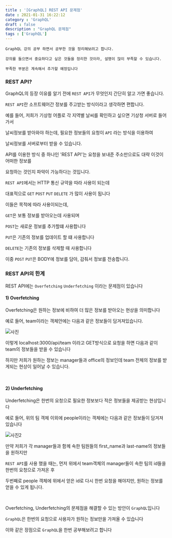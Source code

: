 ```yaml
---
title : '[GraphQL] REST API 문제점'
date : 2021-01-31 16:22:12
category : 'GraphQL'
draft : false
description : "GraphQL 문제점"
tags : ['GraphQL']
---
```


```
GraphQL 강의 공부 하면서 공부한 것을 정리해보려고 합니다.

강의를 들으면서 중요하다고 싶은 것들을 정리한 것이라, 설명이 많이 부족할 수 있습니다.

부족한 부분은 계속해서 추가할 예정입니다
```

### REST API?

GraphQL의 등장 이유를 알기 전에 `REST API`가 무엇인지 간단히 알고 가면 좋습니다.

`REST API`란 소프트웨어간 정보를 주고받는 방식이라고 생각하면 편합니다.

예를 들어, 저희가 기상청 어플로 각 지역별 날씨를 확인하고 싶으면 기상청 서버로 들어가서

날씨정보를 받아와야 하는데, 필요한 정보들의 요청이 `API` 라는 방식을 이용하여

날씨정보를 서버로부터 받을 수 있습니다.

API를 이용한 방식 중 하나인 'REST API'는 요청을 보내준 주소만으로도 대략 이것이 어떠한 정보를

요청하는 것인지 파악이 가능하다는 것입니다.

`REST API`에서는 HTTP 통신 규약을 따라 사용이 되는데

대표적으로 `GET` `POST` `PUT` `DELETE` 가 많이 사용이 됩니다

이들은 목적에 따라 사용이되는데, 

`GET`은 보통 정보를 받아오는데 사용되며

`POST`는 새로운 정보를 추가할떄 사용합니다

`PUT`은 기존의 정보를 업데이트 할 떄 사용합니다

`DELETE`는 기존의 정보를 삭제할 때 사용합니다

이중 `POST` `PUT`은 BODY에 정보를 담아, 감춰서 정보를 전송합니다.


### REST API의 한계

REST API에는 `Overfetching` `Underfetching` 이라는 문제점이 있습니다

#### 1) Overfetching

Overfetching은 원하는 정보에 비하여 더 많은 정보를 받아오는 현상을 의미합니다

예로 들어, team이라는 객체안에는 다음과 같은 정보들이 담겨져있습니다.

![사진](https://user-images.githubusercontent.com/57346393/106373163-1f972c80-63ba-11eb-92ef-44dfb244bc11.png)

이렇게 localhost:3000/api/team 이라고 GET방식으로 요청을 하면 다음과 같이 team의 정보들을 받을 수 있습니다

하지만 저희가 원하는 정보는 manager들과 office의 정보인데 team 전체의 정보를 받게되는 현상이 일어날 수 있습니다.

<br/>

#### 2) Underfetching

Underfetching은 한번의 요청으로 필요한 정보보다 적은 정보들을 제공받는 현상입니다

예로 들어, 위의 팀 객체 이외에 people이라는 객체에는 다음과 같은 정보들이 담겨져 있습니다

![사진2](https://user-images.githubusercontent.com/57346393/106373164-20c85980-63ba-11eb-8821-32847b5470e6.png)

만약 저희가 각 manager들과 함께 속한 팀원들의 first_name과 last-name의 정보들을 원하지만

`REST API`를 사용 했을 때는, 먼저 위에서 team객체의 manager들이 속한 팀의 id들을 한번의 요청으로 가져온 후

두번째로 people 객체에 위에서 얻은 id로 다시 한번 요청을 해야지만, 원하는 정보를 얻을 수 있게 됩니다.


<br/>

Overfetching, Underfetching의 문제점을 해결할 수 있는 방안이 `GraphQL`입니다

`GraphQL`은 한번의 요청으로 사용자가 원하는 정보만을 가져올 수 있습니다

이와 같은 장점으로 `GraphQL`을 한번 공부해보려고 합니다

